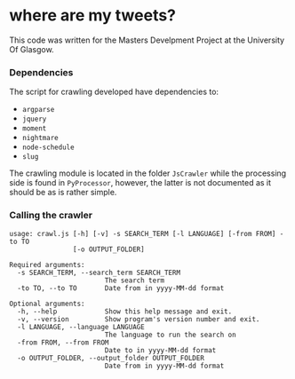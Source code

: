 # where are my tweets?  

This code was written for the Masters Develpment Project at the University Of Glasgow.

### Dependencies
The script for crawling developed have dependencies to:  

 - `argparse`
 - `jquery`
 - `moment`
 - `nightmare`
 - `node-schedule`
 - `slug`
 
 The crawling module is located in the folder `JsCrawler` while the processing side is found in `PyProcessor`, however, the latter is not documented as it should be as is rather simple.
 
### Calling the crawler

```  
usage: crawl.js [-h] [-v] -s SEARCH_TERM [-l LANGUAGE] [-from FROM] -to TO
                [-o OUTPUT_FOLDER]

Required arguments:
  -s SEARCH_TERM, --search_term SEARCH_TERM
                        The search term
  -to TO, --to TO       Date from in yyyy-MM-dd format

Optional arguments:
  -h, --help            Show this help message and exit.
  -v, --version         Show program's version number and exit.
  -l LANGUAGE, --language LANGUAGE
                        The language to run the search on
  -from FROM, --from FROM
                        Date to in yyyy-MM-dd format
  -o OUTPUT_FOLDER, --output_folder OUTPUT_FOLDER
                        Date from in yyyy-MM-dd format  
```

